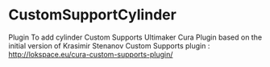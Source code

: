 # CustomSupportCylinder
Plugin To add cylinder Custom Supports Ultimaker Cura Plugin based on the initial version of Krasimir Stenanov Custom Supports plugin : http://lokspace.eu/cura-custom-supports-plugin/
